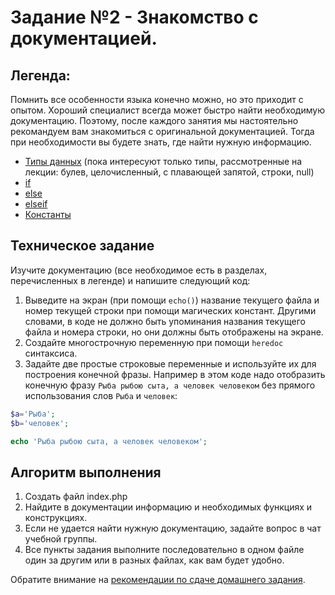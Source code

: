 # Задание №2 - Знакомство с документацией.

## Легенда:
Помнить все особенности языка конечно можно, но это приходит с опытом. 
Хороший специалист всегда может быстро найти необходимую документацию. 
Поэтому, после каждого занятия мы настоятельно рекомандуем вам знакомиться с оригинальной документацией. Тогда при необходимости вы будете знать, где найти нужную информацию. 
* [Типы данных](https://www.php.net/manual/ru/language.types.php) 
  (пока интересуют только типы, рассмотренные на лекции: булев, целочисленный, с плавающей запятой, строки, null)
* [if](https://www.php.net/manual/ru/control-structures.if.php)
* [else](https://www.php.net/manual/ru/control-structures.else.php)
* [elseif](https://www.php.net/manual/ru/control-structures.elseif.php)
* [Константы](https://www.php.net/manual/ru/language.constants.php)

## Техническое задание
Изучите документацию (все необходимое есть в разделах, перечисленных в легенде) и напишите следующий код:
1. Выведите на экран (при помощи `echo()`) название текущего файла и номер текущей строки при помощи магических констант.
Другими словами, в коде не должно быть упоминания названия текущего файла и номера строки, но они должны быть отображены на экране.  
1. Создайте многострочную переменную при помощи `heredoc` синтаксиса. 
1. Задайте две простые строковые переменные и используйте их для построения конечной фразы.
Например в этом коде надо отобразить конечную фразу `Рыба рыбою сыта, а человек человеком` без прямого использования слов `Рыба` и `человек`:
```php
$a='Рыба';
$b='человек';

echo 'Рыба рыбою сыта, а человек человеком';
```

## Алгоритм выполнения
1. Создать файл index.php
1. Найдите в документации информацию и необходимых функциях и конструкциях. 
1. Если не удается найти нужную документацию, задайте вопрос в чат учебной группы.
1. Все пункты задания выполните последовательно в одном файле один за другим или в разных файлах, как вам будет удобно. 


Обратите внимание на [рекомендации по сдаче домашнего задания](../homework.md).
